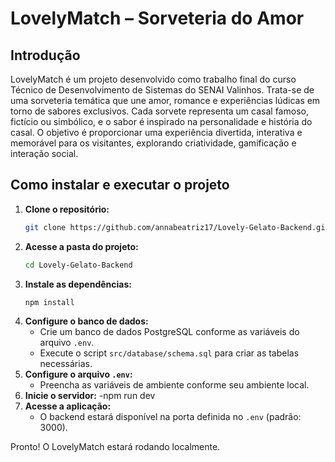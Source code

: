# LovelyMatch – Sorveteria do Amor

## Introdução
LovelyMatch é um projeto desenvolvido como trabalho final do curso Técnico de Desenvolvimento de Sistemas do SENAI Valinhos. Trata-se de uma sorveteria temática que une amor, romance e experiências lúdicas em torno de sabores exclusivos. Cada sorvete representa um casal famoso, fictício ou simbólico, e o sabor é inspirado na personalidade e história do casal. O objetivo é proporcionar uma experiência divertida, interativa e memorável para os visitantes, explorando criatividade, gamificação e interação social.

## Como instalar e executar o projeto

1. **Clone o repositório:**
   ```sh
   git clone https://github.com/annabeatriz17/Lovely-Gelato-Backend.git
   ```
2. **Acesse a pasta do projeto:**
   ```sh
   cd Lovely-Gelato-Backend
   ```
3. **Instale as dependências:**
   ```sh
   npm install
   ```
4. **Configure o banco de dados:**
   - Crie um banco de dados PostgreSQL conforme as variáveis do arquivo `.env`.
   - Execute o script `src/database/schema.sql` para criar as tabelas necessárias.
5. **Configure o arquivo `.env`:**
   - Preencha as variáveis de ambiente conforme seu ambiente local.
6. **Inicie o servidor:**
   -npm run dev
7. **Acesse a aplicação:**
   - O backend estará disponível na porta definida no `.env` (padrão: 3000).

Pronto! O LovelyMatch estará rodando localmente.
